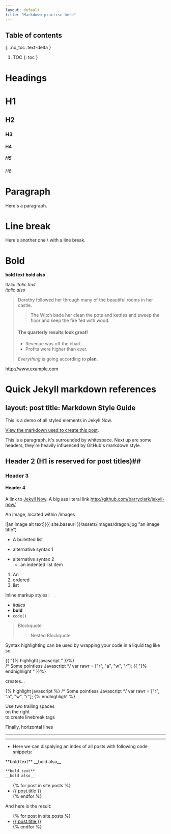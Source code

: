 ```yaml
--- 
layout: default
title: "Markdown practise here"
---
```

## Table of contents
{: .no_toc .text-delta }

1. TOC
{: toc }



# Headings
# H1
## H2
### H3
#### H4
##### H5
###### H6


# Paragraph
Here's a paragraph.

# Line break

Here's another one \\
with a line break.

# Bold
**bold text** 
__bold also__


Italic
*italic text*  
_italic also_

> Dorothy followed her through many of the beautiful rooms in her castle.
>
>> The Witch bade her clean the pots and kettles and sweep the floor and keep the fire fed with wood.
> #### The quarterly results look great!
>
> - Revenue was off the chart.
> - Profits were higher than ever.
>
>  *Everything* is going according to **plan**.
> 

http://www.example.com

# Quick Jekyll markdown references 

layout: post
title: Markdown Style Guide
---

This is a demo of all styled elements in Jekyll Now. 

[View the markdown used to create this post](https://gist.github.com/roachhd/779fa77e9b90fe945b0c).

This is a paragraph, it's surrounded by whitespace. Next up are some headers, they're heavily influenced by GitHub's markdown style.

## Header 2 (H1 is reserved for post titles)##

### Header 3

#### Header 4
 
A link to [Jekyll Now](http://github.com/barryclark/jekyll-now/). A big ass literal link <http://github.com/barryclark/jekyll-now/>
  
An image, located within /images

![an image alt text]({{ site.baseurl }}/assets/images/dragon.jpg "an image title")

* A bulletted list
- alternative syntax 1
+ alternative syntax 2
  - an indented list item

1. An
2. ordered
3. list

Inline markup styles: 

- _italics_
- **bold**
- `code()` 
 
> Blockquote
>> Nested Blockquote 
 
Syntax highlighting can be used by wrapping your code in a liquid tag like so:

{{ "{% highlight javascript " }}%}  
/* Some pointless Javascript */
var rawr = ["r", "a", "w", "r"];
{{ "{% endhighlight " }}%}  

creates...

{% highlight javascript %}
/* Some pointless Javascript */
var rawr = ["r", "a", "w", "r"];
{% endhighlight %}
 
Use two trailing spaces  
on the right  
to create linebreak tags  
 
Finally, horizontal lines
 
----
****




* Here we can dispalying an index of all posts with following code snippets:

<div class="code-example" markdown="1">
**bold text**  
__bold also__
</div>

```markdown
**bold text**  
__bold also__
```

<div class="code-example">
  <ul>
    {% for post in site.posts %}
      <li>
        <a href="{{ post.url }}">{{ post.title }}</a>
      </li>
    {% endfor %}
  </ul>
</div>

And here is the result:
<ul>
  {% for post in site.posts %}
    <li>
      <a href="{{ post.url }}">{{ post.title }}</a>
    </li>
  {% endfor %}
</ul>